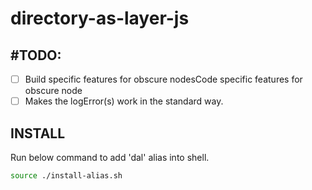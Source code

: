 # directory-as-layer-js

## #TODO:

* [ ] Build specific features for obscure nodesCode specific features for obscure node
* [ ] Makes the logError(s) work in the standard way.

## INSTALL

Run below command to add 'dal' alias into shell.
```bash
source ./install-alias.sh
```
